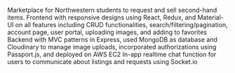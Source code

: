 Marketplace for Northwestern students to request and sell second-hand items.
Frontend with responsive designs using React, Redux, and Material-UI on all features including CRUD functionalities,
search/filtering/pagination, account page, user portal, uploading images, and adding to favorites
Backend with MVC patterns in Express, used MongoDB as database and Cloudinary to manage image uploads, incorporated authorizations using Passport.js, and deployed on AWS EC2
In-app realtime chat function for users to communicate about listings and requests using Socket.io

